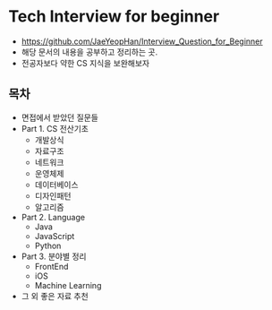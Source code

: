 # Tech Interview for beginner
- https://github.com/JaeYeopHan/Interview_Question_for_Beginner
- 해당 문서의 내용을 공부하고 정리하는 곳.
- 전공자보다 약한 CS 지식을 보완해보자 
 
## 목차
- 면접에서 받았던 질문들
- Part 1. CS 전산기초
  - 개발상식
  - 자료구조
  - 네트워크
  - 운영체제
  - 데이터베이스
  - 디자인패턴
  - 알고리즘
- Part 2. Language
  - Java
  - JavaScript
  - Python
- Part 3. 분야별 정리
  - FrontEnd
  - iOS
  - Machine Learning
- 그 외 좋은 자료 추천